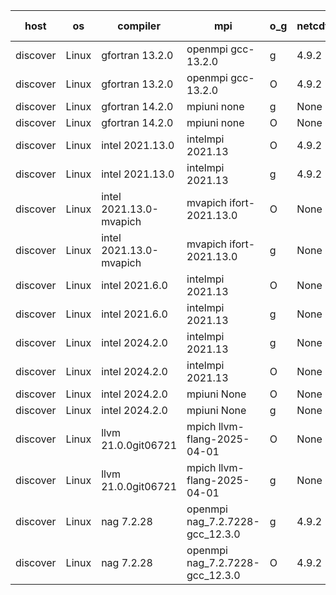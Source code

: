 

| host     | os       | compiler                              | mpi                      | o_g        | netcdf        | build       | u_pass          | u_fail          | s_pass            | s_fail            | e_pass             | e_fail             | nuopc_pass       | nuopc_fail       | artifacts link          |
|----------|----------|---------------------------------------|--------------------------|------------|---------------|-------------|-----------------|-----------------|-------------------|-------------------|--------------------|--------------------|------------------|------------------|-------------------------|
| discover | Linux | gfortran 13.2.0 | openmpi gcc-13.2.0  | g | 4.9.2  | PASS | None | None | None | None | None | None | None | None | <a href="https://github.com/esmf-org/esmf-test-artifacts/tree/e76ab7e9dc99221309a93d1f6bfaf9bf6f7695a8/develop/gfortran/13.2.0/g/openmpi/gcc-13.2.0" target="_blank">e76ab7e</a> | 
| discover | Linux | gfortran 13.2.0 | openmpi gcc-13.2.0  | O | 4.9.2  | PASS | None | None | None | None | None | None | None | None | <a href="https://github.com/esmf-org/esmf-test-artifacts/tree/c9b857666ff9257144458f449ec2d50118d752ab/develop/gfortran/13.2.0/O/openmpi/gcc-13.2.0" target="_blank">c9b8576</a> | 
| discover | Linux | gfortran 14.2.0 | mpiuni none  | g | None  | PASS | None | None | None | None | None | None | None | None | <a href="https://github.com/esmf-org/esmf-test-artifacts/tree/f69f9ad00d98016229229d27d496470effaff89c/develop/gfortran/14.2.0/g/mpiuni/none" target="_blank">f69f9ad</a> | 
| discover | Linux | gfortran 14.2.0 | mpiuni none  | O | None  | PASS | None | None | None | None | None | None | None | None | <a href="https://github.com/esmf-org/esmf-test-artifacts/tree/4a737aa9eccca8717664b18d9970a5c56762af61/develop/gfortran/14.2.0/O/mpiuni/none" target="_blank">4a737aa</a> | 
| discover | Linux | intel 2021.13.0 | intelmpi 2021.13  | O | 4.9.2  | PASS | None | None | None | None | None | None | None | None | <a href="https://github.com/esmf-org/esmf-test-artifacts/tree/7963e800b797c16a7f93c8bbe5580852fbe9366c/develop/intel/2021.13.0/O/intelmpi/2021.13" target="_blank">7963e80</a> | 
| discover | Linux | intel 2021.13.0 | intelmpi 2021.13  | g | 4.9.2  | PASS | None | None | None | None | None | None | None | None | <a href="https://github.com/esmf-org/esmf-test-artifacts/tree/14dcdca354f59d3b4de8ab0a790c952223383e4d/develop/intel/2021.13.0/g/intelmpi/2021.13" target="_blank">14dcdca</a> | 
| discover | Linux | intel 2021.13.0-mvapich | mvapich ifort-2021.13.0  | O | None  | PASS | None | None | None | None | None | None | None | None | <a href="https://github.com/esmf-org/esmf-test-artifacts/tree/b3a1bd061b771ddadfc29999feae3338dd85d246/develop/intel/2021.13.0-mvapich/O/mvapich/ifort-2021.13.0" target="_blank">b3a1bd0</a> | 
| discover | Linux | intel 2021.13.0-mvapich | mvapich ifort-2021.13.0  | g | None  | PASS | None | None | None | None | None | None | None | None | <a href="https://github.com/esmf-org/esmf-test-artifacts/tree/40c0e5312ea46f247717da70a3c9c6e073d5617d/develop/intel/2021.13.0-mvapich/g/mvapich/ifort-2021.13.0" target="_blank">40c0e53</a> | 
| discover | Linux | intel 2021.6.0 | intelmpi 2021.13  | O | None  | PASS | None | None | None | None | None | None | None | None | <a href="https://github.com/esmf-org/esmf-test-artifacts/tree/54c181f930c8e805b6318bb02a811c64203cfc46/develop/intel/2021.6.0/O/intelmpi/2021.13" target="_blank">54c181f</a> | 
| discover | Linux | intel 2021.6.0 | intelmpi 2021.13  | g | None  | PASS | None | None | None | None | None | None | None | None | <a href="https://github.com/esmf-org/esmf-test-artifacts/tree/2b7dbf8bb56232dfa12f43564f651a14e4af5271/develop/intel/2021.6.0/g/intelmpi/2021.13" target="_blank">2b7dbf8</a> | 
| discover | Linux | intel 2024.2.0 | intelmpi 2021.13  | g | None  | PASS | None | None | None | None | None | None | None | None | <a href="https://github.com/esmf-org/esmf-test-artifacts/tree/4cfa661300efb8f0aa923a68111ac76eeca22b56/develop/intel/2024.2.0/g/intelmpi/2021.13" target="_blank">4cfa661</a> | 
| discover | Linux | intel 2024.2.0 | intelmpi 2021.13  | O | None  | PASS | None | None | None | None | None | None | None | None | <a href="https://github.com/esmf-org/esmf-test-artifacts/tree/7d8f4adee851a3bec7266b35acc17acd6aa10030/develop/intel/2024.2.0/O/intelmpi/2021.13" target="_blank">7d8f4ad</a> | 
| discover | Linux | intel 2024.2.0 | mpiuni None  | O | None  | PASS | None | None | None | None | None | None | None | None | <a href="https://github.com/esmf-org/esmf-test-artifacts/tree/f19488eb15a638d0352193d8e920611f7f4fa3fb/develop/intel/2024.2.0/O/mpiuni/None" target="_blank">f19488e</a> | 
| discover | Linux | intel 2024.2.0 | mpiuni None  | g | None  | PASS | None | None | None | None | None | None | None | None | <a href="https://github.com/esmf-org/esmf-test-artifacts/tree/dfefc97c2010197ccd9de79d8aba862c7004055b/develop/intel/2024.2.0/g/mpiuni/None" target="_blank">dfefc97</a> | 
| discover | Linux | llvm 21.0.0git06721 | mpich llvm-flang-2025-04-01  | O | None  | PASS | None | None | None | None | None | None | None | None | <a href="https://github.com/esmf-org/esmf-test-artifacts/tree/6e333704772bf648640cedee0592db81cda863af/develop/llvm/21.0.0git06721/O/mpich/llvm-flang-2025-04-01" target="_blank">6e33370</a> | 
| discover | Linux | llvm 21.0.0git06721 | mpich llvm-flang-2025-04-01  | g | None  | PASS | None | None | None | None | None | None | None | None | <a href="https://github.com/esmf-org/esmf-test-artifacts/tree/ad26fa6c644fff8989731b72fe220cb7dd30f472/develop/llvm/21.0.0git06721/g/mpich/llvm-flang-2025-04-01" target="_blank">ad26fa6</a> | 
| discover | Linux | nag 7.2.28 | openmpi nag_7.2.7228-gcc_12.3.0  | g | 4.9.2  | PASS | None | None | None | None | None | None | None | None | <a href="https://github.com/esmf-org/esmf-test-artifacts/tree/d149f3e64b1d5a80efbf4b41dcbbeeebc6344ff8/develop/nag/7.2.28/g/openmpi/nag_7.2.7228-gcc_12.3.0" target="_blank">d149f3e</a> | 
| discover | Linux | nag 7.2.28 | openmpi nag_7.2.7228-gcc_12.3.0  | O | 4.9.2  | PASS | None | None | None | None | None | None | None | None | <a href="https://github.com/esmf-org/esmf-test-artifacts/tree/62cf4d23388d5e688f189c8b06fa5cea546855ee/develop/nag/7.2.28/O/openmpi/nag_7.2.7228-gcc_12.3.0" target="_blank">62cf4d2</a> | 
